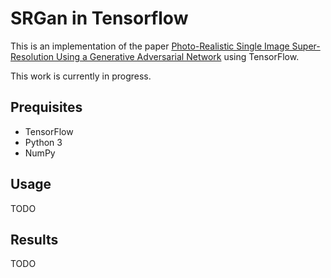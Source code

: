 # SRGan in Tensorflow

This is an implementation of the paper [Photo-Realistic Single Image Super-Resolution Using a Generative Adversarial Network](https://arxiv.org/abs/1609.04802) using TensorFlow.

This work is currently in progress.

## Prequisites

* TensorFlow
* Python 3
* NumPy

## Usage

TODO

## Results

TODO